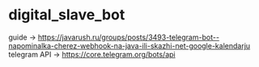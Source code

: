# digital_slave_bot
guide -> https://javarush.ru/groups/posts/3493-telegram-bot--napominalka-cherez-webhook-na-java-ili-skazhi-net-google-kalendarju
telegram API -> https://core.telegram.org/bots/api
